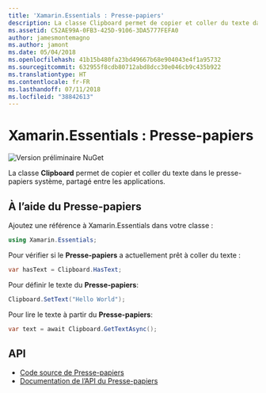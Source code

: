 ```yaml
---
title: 'Xamarin.Essentials : Presse-papiers'
description: La classe Clipboard permet de copier et coller du texte dans le presse-papiers système, partagé entre les applications.
ms.assetid: C52AE99A-0FB3-425D-9106-3DA5777FEFA0
author: jamesmontemagno
ms.author: jamont
ms.date: 05/04/2018
ms.openlocfilehash: 41b15b480fa23bd49667b68e904043e4f1a95732
ms.sourcegitcommit: 632955f8cdb80712abd8dcc30e046cb9c435b922
ms.translationtype: HT
ms.contentlocale: fr-FR
ms.lasthandoff: 07/11/2018
ms.locfileid: "38842613"
---
```

# <a name="xamarinessentials-clipboard"></a>Xamarin.Essentials : Presse-papiers

![Version préliminaire NuGet](~/media/shared/pre-release.png)

La classe **Clipboard** permet de copier et coller du texte dans le presse-papiers système, partagé entre les applications.

## <a name="using-clipboard"></a>À l’aide du Presse-papiers

Ajoutez une référence à Xamarin.Essentials dans votre classe :

```csharp
using Xamarin.Essentials;
```

Pour vérifier si le **Presse-papiers** a actuellement prêt à coller du texte :

```csharp
var hasText = Clipboard.HasText;
```

Pour définir le texte du **Presse-papiers**:

```csharp
Clipboard.SetText("Hello World");
```

Pour lire le texte à partir du **Presse-papiers**:

```csharp
var text = await Clipboard.GetTextAsync();
```

## <a name="api"></a>API

- [Code source de Presse-papiers](https://github.com/xamarin/Essentials/tree/master/Xamarin.Essentials/Clipboard)
- [Documentation de l’API du Presse-papiers](xref:Xamarin.Essentials.Clipboard)
